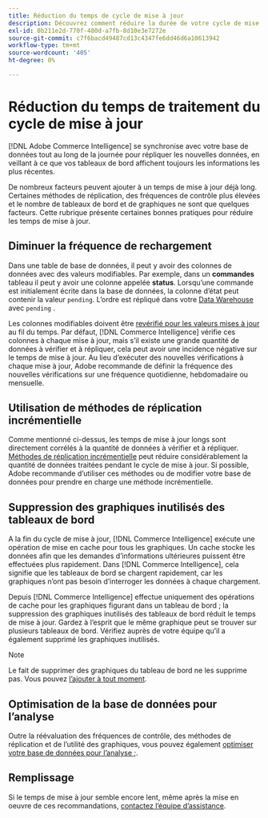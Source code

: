 ```yaml
---
title: Réduction du temps de cycle de mise à jour
description: Découvrez comment réduire la durée de votre cycle de mise à jour.
exl-id: 0b211e2d-770f-480d-a7fb-8d10e3e7272e
source-git-commit: c7f6bacd49487cd13c4347fe6dd46d6a10613942
workflow-type: tm+mt
source-wordcount: '405'
ht-degree: 0%

---
```


# Réduction du temps de traitement du cycle de mise à jour

[!DNL Adobe Commerce Intelligence] se synchronise avec votre base de données tout au long de la journée pour répliquer les nouvelles données, en veillant à ce que vos tableaux de bord affichent toujours les informations les plus récentes.

De nombreux facteurs peuvent ajouter à un temps de mise à jour déjà long. Certaines méthodes de réplication, des fréquences de contrôle plus élevées et le nombre de tableaux de bord et de graphiques ne sont que quelques facteurs. Cette rubrique présente certaines bonnes pratiques pour réduire les temps de mise à jour.

## Diminuer la fréquence de rechargement

Dans une table de base de données, il peut y avoir des colonnes de données avec des valeurs modifiables. Par exemple, dans un **commandes** tableau il peut y avoir une colonne appelée **status**. Lorsqu’une commande est initialement écrite dans la base de données, la colonne d’état peut contenir la valeur `pending`. L’ordre est répliqué dans votre [Data Warehouse](../data-analyst/data-warehouse-mgr/tour-dwm.md) avec `pending` .

Les colonnes modifiables doivent être [revérifié pour les valeurs mises à jour](../data-analyst/data-warehouse-mgr/cfg-data-rechecks.md) au fil du temps. Par défaut, [!DNL Commerce Intelligence] vérifie ces colonnes à chaque mise à jour, mais s’il existe une grande quantité de données à vérifier et à répliquer, cela peut avoir une incidence négative sur le temps de mise à jour. Au lieu d’exécuter des nouvelles vérifications à chaque mise à jour, Adobe recommande de définir la fréquence des nouvelles vérifications sur une fréquence quotidienne, hebdomadaire ou mensuelle.

## Utilisation de méthodes de réplication incrémentielle

Comme mentionné ci-dessus, les temps de mise à jour longs sont directement corrélés à la quantité de données à vérifier et à répliquer. [Méthodes de réplication incrémentielle](../data-analyst/data-warehouse-mgr/cfg-replication-methods.md) peut réduire considérablement la quantité de données traitées pendant le cycle de mise à jour. Si possible, Adobe recommande d’utiliser ces méthodes ou de modifier votre base de données pour prendre en charge une méthode incrémentielle.

## Suppression des graphiques inutilisés des tableaux de bord

A la fin du cycle de mise à jour, [!DNL Commerce Intelligence] exécute une opération de mise en cache pour tous les graphiques. Un cache stocke les données afin que les demandes d’informations ultérieures puissent être effectuées plus rapidement. Dans [!DNL Commerce Intelligence], cela signifie que les tableaux de bord se chargent rapidement, car les graphiques n’ont pas besoin d’interroger les données à chaque chargement.

Depuis [!DNL Commerce Intelligence] effectue uniquement des opérations de cache pour les graphiques figurant dans un tableau de bord ; la suppression des graphiques inutilisés des tableaux de bord réduit le temps de mise à jour. Gardez à l’esprit que le même graphique peut se trouver sur plusieurs tableaux de bord. Vérifiez auprès de votre équipe qu’il a également supprimé les graphiques inutilisés.

>[!NOTE]
>
>Le fait de supprimer des graphiques du tableau de bord ne les supprime pas. Vous pouvez [l’ajouter à tout moment](../data-user/dashboards/add-charts-dashboard.md).

## Optimisation de la base de données pour l’analyse

Outre la réévaluation des fréquences de contrôle, des méthodes de réplication et de l’utilité des graphiques, vous pouvez également [optimiser votre base de données pour l’analyse ;](../best-practices/opt-db-analysis.md).

## Remplissage

Si le temps de mise à jour semble encore lent, même après la mise en oeuvre de ces recommandations, [contactez l’équipe d’assistance](https://experienceleague.adobe.com/docs/commerce-knowledge-base/kb/troubleshooting/miscellaneous/mbi-service-policies.html).
